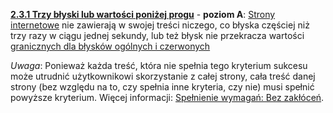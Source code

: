[**2.3.1 Trzy błyski lub wartości poniżej progu**](https://wcag.lepszyweb.pl/#three-flashes-or-below-threshold) - **poziom A**: <a href="#" data-toggle="tooltip" data-original-title="{{site.data.glossary.strona_internetowa | strip_html | replace: '*', ''}}">Strony internetowe</a> nie zawierają w swojej treści niczego, co błyska częściej niż trzy razy w ciągu jednej sekundy, lub też błysk nie przekracza wartości [granicznych dla błysków ogólnych i czerwonych](https://wcag.irdpl.pl/guidelines/22/#dfn-graniczne-wartosci-dowolnych-blyskow-i-czerwonych-blyskow)

*Uwaga*: Ponieważ każda treść, która nie spełnia tego kryterium sukcesu może utrudnić użytkownikowi skorzystanie z całej strony, cała treść danej strony (bez względu na to, czy spełnia inne kryteria, czy nie) musi spełnić powyższe kryterium. Więcej informacji: [Spełnienie wymagań: Bez zakłóceń](https://wcag.irdpl.pl/guidelines/22/#cc5).
